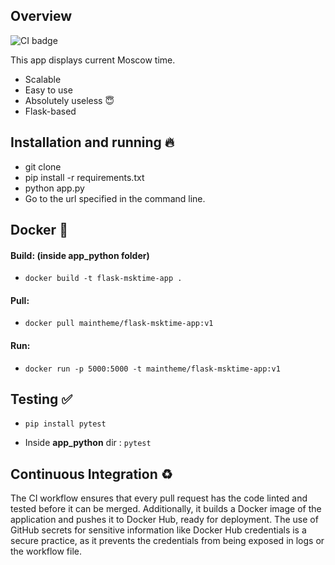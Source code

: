 ## Overview

![CI badge](https://github.com/maintheme2/S24-devops-labs/actions/workflows/app_python/badge.svg)

This app displays current Moscow time.

* Scalable
* Easy to use
* Absolutely useless :innocent:
* Flask-based

## Installation and running :fire:

* git clone
* pip install -r requirements.txt
* python app.py
* Go to the url specified in the command line.

## Docker :whale:

#### Build: (inside app_python folder)

* `docker build -t flask-msktime-app .`

#### Pull: 

* `docker pull maintheme/flask-msktime-app:v1`

#### Run:

* `docker run -p 5000:5000 -t maintheme/flask-msktime-app:v1`

## Testing :white_check_mark:

* `pip install pytest`

* Inside __app_python__ dir : `pytest`

## Continuous Integration :recycle:

The CI workflow ensures that every pull request has the code linted and tested before it can be merged. Additionally, it builds a Docker image of the application and pushes it to Docker Hub, ready for deployment. The use of GitHub secrets for sensitive information like Docker Hub credentials is a secure practice, as it prevents the credentials from being exposed in logs or the workflow file.